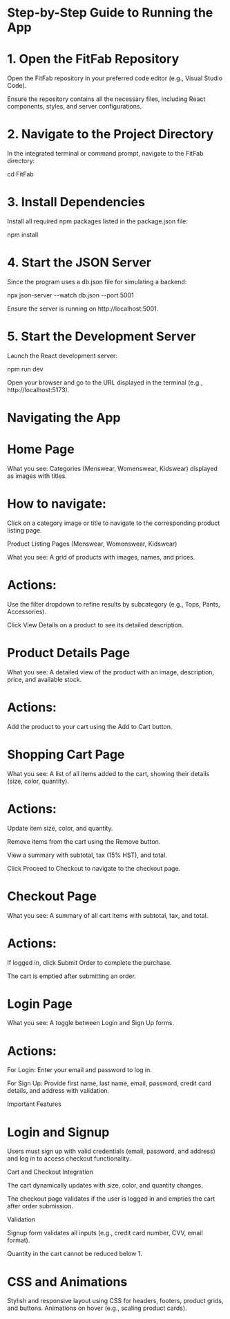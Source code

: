 # Step-by-Step Guide to Running the App

# 1. Open the FitFab Repository

Open the FitFab repository in your preferred code editor (e.g., Visual Studio Code).

Ensure the repository contains all the necessary files, including React components, styles, and server configurations.

# 2. Navigate to the Project Directory

In the integrated terminal or command prompt, navigate to the FitFab directory:

cd FitFab

# 3. Install Dependencies

Install all required npm packages listed in the package.json file:

npm install

# 4. Start the JSON Server

Since the program uses a db.json file for simulating a backend:

npx json-server --watch db.json --port 5001

Ensure the server is running on http://localhost:5001.

# 5. Start the Development Server

Launch the React development server:

npm run dev

Open your browser and go to the URL displayed in the terminal (e.g., http://localhost:5173).

# Navigating the App

# Home Page

What you see: Categories (Menswear, Womenswear, Kidswear) displayed as images with titles.

# How to navigate:

Click on a category image or title to navigate to the corresponding product listing page.

Product Listing Pages (Menswear, Womenswear, Kidswear)

What you see: A grid of products with images, names, and prices.

# Actions:

Use the filter dropdown to refine results by subcategory (e.g., Tops, Pants, Accessories).

Click View Details on a product to see its detailed description.

# Product Details Page

What you see: A detailed view of the product with an image, description, price, and available stock.

# Actions:

Add the product to your cart using the Add to Cart button.

# Shopping Cart Page

What you see: A list of all items added to the cart, showing their details (size, color, quantity).

# Actions:

Update item size, color, and quantity.

Remove items from the cart using the Remove button.

View a summary with subtotal, tax (15% HST), and total.

Click Proceed to Checkout to navigate to the checkout page.

# Checkout Page

What you see: A summary of all cart items with subtotal, tax, and total.

# Actions:

If logged in, click Submit Order to complete the purchase.

The cart is emptied after submitting an order.

# Login Page

What you see: A toggle between Login and Sign Up forms.

# Actions:

For Login: Enter your email and password to log in.

For Sign Up: Provide first name, last name, email, password, credit card details, and address with validation.

Important Features

# Login and Signup

Users must sign up with valid credentials (email, password, and address) and log in to access checkout functionality.

Cart and Checkout Integration

The cart dynamically updates with size, color, and quantity changes.

The checkout page validates if the user is logged in and empties the cart after order submission.

Validation

Signup form validates all inputs (e.g., credit card number, CVV, email format).

Quantity in the cart cannot be reduced below 1.

# CSS and Animations

Stylish and responsive layout using CSS for headers, footers, product grids, and buttons.
Animations on hover (e.g., scaling product cards).
